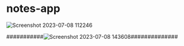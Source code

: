 # notes-app

![Screenshot 2023-07-08 112246](https://github.com/Beyound3d/notes-app/assets/129869652/b1f86e51-d21a-46c1-8233-d1c3206cf100)




###########![Screenshot 2023-07-08 143608](https://github.com/Beyound3d/beyound3d/assets/101385106/0b984992-5bc0-446c-99ee-566b07f3e223)##############

